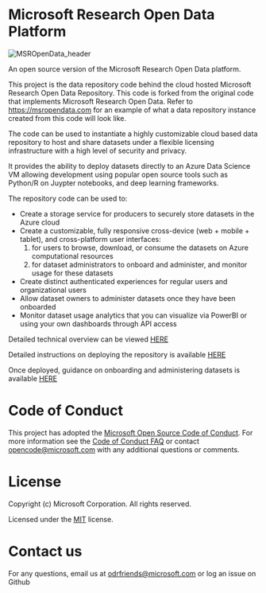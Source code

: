# Microsoft Research Open Data Platform
![MSROpenData_header](images/msropendata_header.png)

An open source version of the Microsoft Research Open Data platform. 

This project is the data repository code behind the cloud hosted Microsoft Research Open Data Repository. This code is forked from the original code that implements Microsoft Research Open Data. Refer to https://msropendata.com for an example of what a data repository instance created from this code will look like. 


The code can be used to instantiate a highly customizable cloud based data repository to host and share datasets under a flexible licensing infrastructure with a high level of security and privacy. 

It provides the ability to deploy datasets directly to an Azure Data Science VM allowing development using popular open source tools such as Python/R on Juypter notebooks, and deep learning frameworks.


The repository code can be used to:
- Create a storage service for producers to securely store datasets in the Azure cloud
- Create a customizable, fully responsive cross-device (web + mobile + tablet), and cross-platform user interfaces: 
    1) for users to browse, download, or consume the datasets on Azure computational resources
    2) for dataset administrators to onboard and administer, and monitor usage for these datasets
- Create distinct authenticated experiences for regular users and organizational users 
- Allow dataset owners to administer datasets once they have been onboarded
- Monitor dataset usage analytics that you can visualize via PowerBI or using your own dashboards through API access



Detailed technical overview can be viewed [HERE](./technical-overview.md)

Detailed instructions on deploying the repository is available [HERE](./deployment.md)

Once deployed, guidance on onboarding and administering datasets is available [HERE](./import-dataset.md)

# Code of Conduct

This project has adopted the [Microsoft Open Source Code of Conduct](https://opensource.microsoft.com/codeofconduct/). For more information see the [Code of Conduct FAQ](https://opensource.microsoft.com/codeofconduct/faq/) or contact [opencode@microsoft.com](mailto:opencode@microsoft.com) with any additional questions or comments.

# License

Copyright (c) Microsoft Corporation. All rights reserved.

Licensed under the [MIT](LICENSE.txt) license.

# Contact us
For any questions, email us at odrfriends@microsoft.com
or log an issue on Github